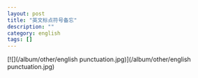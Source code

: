 ```yaml
---
layout: post
title: "英文标点符号备忘"
description: ""
category: english
tags: []
---
```



[![](/album/other/english punctuation.jpg)](/album/other/english punctuation.jpg) 
